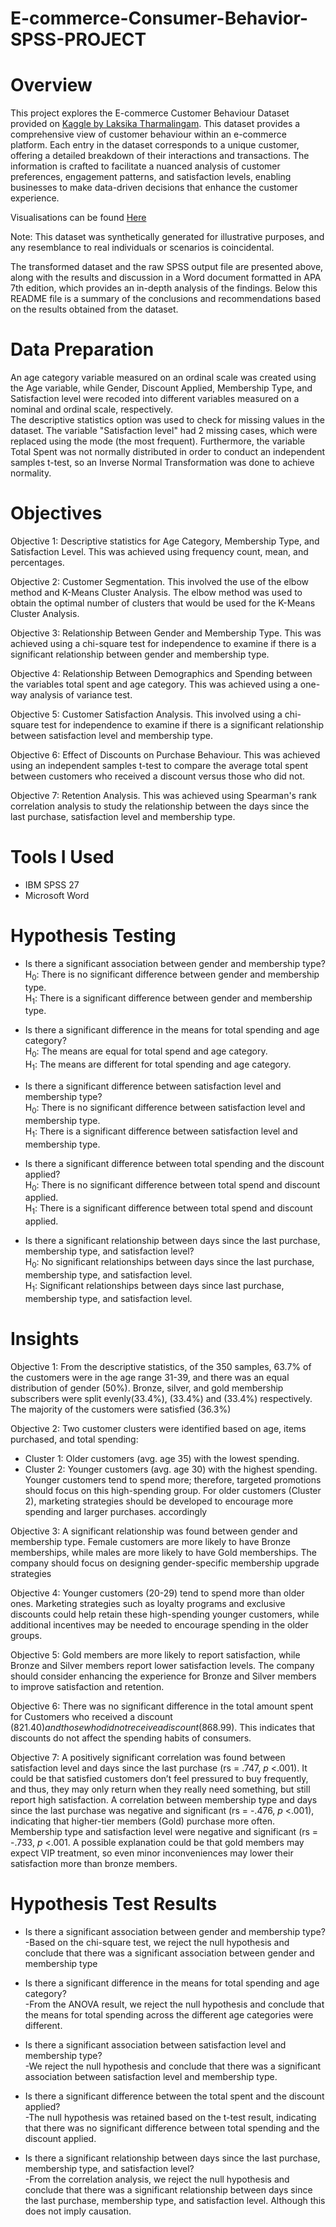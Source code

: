 # E-commerce-Consumer-Behavior-SPSS-PROJECT
# Overview
This project explores the E-commerce Customer Behaviour Dataset provided on [Kaggle by Laksika Tharmalingam](https://www.kaggle.com/datasets/uom190346a/e-commerce-customer-behavior-dataset). This dataset provides a comprehensive view of customer behaviour within an e-commerce platform. Each entry in the dataset corresponds to a unique customer, offering a detailed breakdown of their interactions and transactions. The information is crafted to facilitate a nuanced analysis of customer preferences, engagement patterns, and satisfaction levels, enabling businesses to make data-driven decisions that enhance the customer experience. <br />

Visualisations can be found [Here](https://omoredeiguma.github.io/Website-Hosting-E-Commerce.github.io/)

Note: This dataset was synthetically generated for illustrative purposes, and any resemblance to real individuals or scenarios is coincidental. <br />

The transformed dataset and the raw SPSS output file are presented above, along with the results and discussion in a Word document formatted in APA 7th edition, which provides an in-depth analysis of the findings. Below this README file is a summary of the conclusions and recommendations based on the results obtained from the dataset.<br />

# Data Preparation
An age category variable measured on an ordinal scale was created using the Age variable, while Gender, Discount Applied, Membership Type, and Satisfaction level were recoded into different variables measured on a nominal and ordinal scale, respectively. <br />
The descriptive statistics option was used to check for missing values in the dataset. The variable "Satisfaction level" had 2 missing cases, which were replaced using the mode (the most frequent). Furthermore, the variable Total Spent was not normally distributed in order to conduct an independent samples t-test, so an Inverse Normal Transformation was done to achieve normality.

# Objectives
Objective 1: Descriptive statistics for Age Category, Membership Type, and Satisfaction Level. This was achieved using frequency count, mean, and percentages. <br />

Objective 2: Customer Segmentation. This involved the use of the elbow method and K-Means Cluster Analysis. The elbow method was used to obtain the optimal number of clusters that would be used for the K-Means Cluster Analysis. <br />

Objective 3: Relationship Between Gender and Membership Type. This was achieved using a chi-square test for independence to examine if there is a significant relationship between gender and membership type. <br />

Objective 4: Relationship Between Demographics and Spending between the variables total spent and age category. This was achieved using a one-way analysis of variance test. <br />

Objective 5: Customer Satisfaction Analysis. This involved using a chi-square test for independence to examine if there is a significant relationship between satisfaction level and membership type. <br />

Objective 6: Effect of Discounts on Purchase Behaviour. This was achieved using an independent samples t-test to compare the average total spent between customers who received a discount versus those who did not. <br />

Objective 7: Retention Analysis. This was achieved using Spearman's rank correlation analysis to study the relationship between the days since the last purchase, satisfaction level and membership type.

# Tools I Used
* IBM SPSS 27
* Microsoft Word <br />

# Hypothesis Testing
* Is there a significant association between gender and membership type? <br />
  H<sub>0</sub>: There is no significant difference between gender and membership type. <br />
  H<sub>1</sub>: There is a significant difference between gender and membership type. <br />
  
* Is there a significant difference in the means for total spending and age category? <br />
  H<sub>0</sub>: The means are equal for total spend and age category.  <br />
  H<sub>1</sub>: The means are different for total spending and age category.  <br />

* Is there a significant difference between satisfaction level and membership type? <br />
  H<sub>0</sub>: There is no significant difference between satisfaction level and membership type. <br />
  H<sub>1</sub>: There is a significant difference between satisfaction level and membership type. <br />

* Is there a significant difference between total spending and the discount applied? <br />
   H<sub>0</sub>: There is no significant difference between total spend and discount applied. <br />
   H<sub>1</sub>: There is a significant difference between total spend and discount applied. <br />

* Is there a significant relationship between days since the last purchase, membership type, and satisfaction level? <br />
   H<sub>0</sub>: No significant relationships between days since the last purchase, membership type, and satisfaction level. <br />
   H<sub>1</sub>: Significant relationships between days since last purchase, membership type, and satisfaction level. <br />

# Insights
Objective 1: From the descriptive statistics, of the 350 samples, 63.7% of the customers were in the age range 31-39, and there was an equal distribution of gender (50%). Bronze, silver, and gold membership subscribers were split evenly(33.4%), (33.4%) and (33.4%) respectively. The majority of the customers were satisfied (36.3%) <br />

Objective 2: Two customer clusters were identified based on age, items purchased, and total spending:
* Cluster 1: Older customers (avg. age 35) with the lowest spending.
* Cluster 2: Younger customers (avg. age 30) with the highest spending.
Younger customers tend to spend more; therefore, targeted promotions should focus on this high-spending group. For older customers (Cluster 2), marketing strategies should be developed to encourage more spending and larger purchases. accordingly​ <br />

Objective 3: A significant relationship was found between gender and membership type. Female customers are more likely to have Bronze memberships, while males are more likely to have Gold memberships. The company should focus on designing gender-specific membership upgrade strategies <br />

Objective 4: Younger customers (20-29) tend to spend more than older ones. Marketing strategies such as loyalty programs and exclusive discounts could help retain these high-spending younger customers, while additional incentives may be needed to encourage spending in the older groups. <br />

Objective 5: Gold members are more likely to report satisfaction, while Bronze and Silver members report lower satisfaction levels. The company should consider enhancing the experience for Bronze and Silver members to improve satisfaction and retention. <br />

Objective 6: There was no significant difference in the total amount spent for Customers who received a discount ($821.40) and those who did not receive a discount ($868.99). This indicates that discounts do not affect the spending habits of consumers. <br />

Objective 7: A positively significant correlation was found between satisfaction level and days since the last purchase (rs = .747, *p* <.001). It could be that satisfied customers don’t feel pressured to buy frequently, and thus, they may only return when they really need something, but still report high satisfaction. A correlation between membership type and days since the last purchase was negative and significant (rs = -.476, *p* <.001), indicating that higher-tier members (Gold) purchase more often. Membership type and satisfaction level were negative and significant (rs = -.733, *p* <.001. A possible explanation could be that gold members may expect VIP treatment, so even minor inconveniences may lower their satisfaction more than bronze members. <br />

# Hypothesis Test Results
 * Is there a significant association between gender and membership type? <br />
  -Based on the chi-square test, we reject the null hypothesis and conclude that there was a significant association between gender and membership type <br />

* Is there a significant difference in the means for total spending and age category? <br />
  -From the ANOVA result, we reject the null hypothesis and conclude that the means for total spending across the different age categories were different. <br />
  
* Is there a significant association between satisfaction level and membership type? <br />
  -We reject the null hypothesis and conclude that there was a significant association between satisfaction level and membership type. <br />
  
* Is there a significant difference between the total spent and the discount applied? <br />
  -The null hypothesis was retained based on the t-test result, indicating that there was no significant difference between total spending and the discount applied. <br />
  
* Is there a significant relationship between days since the last purchase, membership type, and satisfaction level? <br />
  -From the correlation analysis, we reject the null hypothesis and conclude that there was a significant relationship between days since the last purchase, membership type, and satisfaction level. Although this does not imply causation.
